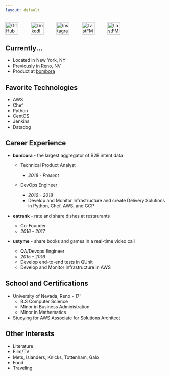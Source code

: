 ```yaml
---
layout: default
---
```


<div id="social" style="display:inline-flex">
<a href="https://github.com/bennicholes" title="Github" style="padding-right: 40px">
<img alt="GitHub" height="40px" width="40px" src="../assets/github.svg"/>
</a>
<a href="https://www.linkedin.com/in/bennicholes" title="LinkedIn" style="padding-right: 40px">
<img alt="LinkedIn" height="40px" width="40px" src="../assets/linkedin.svg"/>
</a>
<a href="https://instagram.com/bennicholes" title="Instagram" style="padding-right: 40px">
<img alt="Instagram" height="40px" width="40px" src="../assets/instagram.svg"/>
</a>
<a href="http://www.last.fm/user/bennicholes" title="LastFM" style="padding-right: 40px">
<img alt="LastFM" height="40px" width="40px" src="../assets/lastfm.svg"/>
</a>
<a href="../assets/resume.pdf" title="Resume" style="padding-right: 40px">
<img alt="LastFM" height="40px" width="40px" src="../assets/resume.svg"/>
</a>
</div>

## Currently...

* Located in New York, NY
* Previously in Reno, NV
* Product at [bombora](http://bombora.com)

## Favorite Technologies
* AWS
* Chef
* Python
* CentOS
* Jenkins
* Datadog

## Career Experience

* **bombora** - the largest aggregator of B2B intent data
    * Technical Product Analyst
        * _2018 - Present_

    * DevOps Engineer
      * _2016 - 2018_
      * Develop and Monitor Infrastructure and create Delivery Solutions in Python, Chef, AWS, and GCP

* **eatrank** - rate and share dishes at restaurants
	* Co-Founder
	* _2016 - 2017_

* **ustyme** -  share books and games in a real-time video call
	* QA/Devops Engineer
	* _2015 - 2016_
	* Develop end-to-end tests in QUnit
	* Develop and Monitor Infrastructure in AWS

## School and Certifications

* University of Nevada, Reno - 17'
	* B.S Computer Science
	* Minor in Business Administration
	* Minor in Mathematics
* Studying for AWS Associate for Solutions Architect

## Other Interests
* Literature
* Film/TV
* Mets, Islanders, Knicks, Tottenham, Galo
* Food
* Traveling
